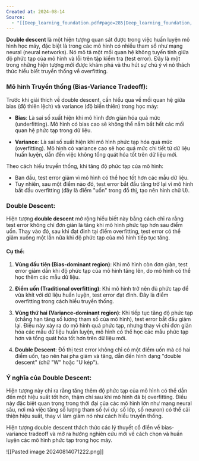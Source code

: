 ```yaml
---
Created at: 2024-08-14
Source:
  - "[[Deep_learning_foundation.pdf#page=285|Deep_learning_foundation, p.268]]"
---
```

**Double descent** là một hiện tượng quan sát được trong việc huấn luyện mô hình học máy, đặc biệt là trong các mô hình có nhiều tham số như mạng neural (neural networks). Nó mô tả một mối quan hệ không tuyến tính giữa độ phức tạp của mô hình và lỗi trên tập kiểm tra (test error). Đây là một trong những hiện tượng mới được khám phá và thu hút sự chú ý vì nó thách thức hiểu biết truyền thống về overfitting.

### Mô hình Truyền thống (Bias-Variance Tradeoff):

Trước khi giải thích về double descent, cần hiểu qua về mối quan hệ giữa bias (độ thiên lệch) và variance (độ biến thiên) trong học máy:

- **Bias**: Là sai số xuất hiện khi mô hình đơn giản hóa quá mức (underfitting). Mô hình có bias cao sẽ không thể nắm bắt hết các mối quan hệ phức tạp trong dữ liệu.
  
- **Variance**: Là sai số xuất hiện khi mô hình phức tạp hóa quá mức (overfitting). Mô hình có variance cao sẽ học quá mức chi tiết từ dữ liệu huấn luyện, dẫn đến việc không tổng quát hóa tốt trên dữ liệu mới.

Theo cách hiểu truyền thống, khi tăng độ phức tạp của mô hình:
- Ban đầu, test error giảm vì mô hình có thể học tốt hơn các mẫu dữ liệu.
- Tuy nhiên, sau một điểm nào đó, test error bắt đầu tăng trở lại vì mô hình bắt đầu overfitting (đây là điểm "uốn" trong đồ thị, tạo nên hình chữ U).

### Double Descent:

Hiện tượng **double descent** mở rộng hiểu biết này bằng cách chỉ ra rằng test error không chỉ đơn giản là tăng khi mô hình phức tạp hơn sau điểm uốn. Thay vào đó, sau khi đạt đỉnh tại điểm overfitting, test error có thể giảm xuống một lần nữa khi độ phức tạp của mô hình tiếp tục tăng.

#### Cụ thể:

1. **Vùng đầu tiên (Bias-dominant region)**: Khi mô hình còn đơn giản, test error giảm dần khi độ phức tạp của mô hình tăng lên, do mô hình có thể học thêm các mẫu dữ liệu.

2. **Điểm uốn (Traditional overfitting)**: Khi mô hình trở nên đủ phức tạp để vừa khít với dữ liệu huấn luyện, test error đạt đỉnh. Đây là điểm overfitting trong cách hiểu truyền thống.

3. **Vùng thứ hai (Variance-dominant region)**: Khi tiếp tục tăng độ phức tạp (chẳng hạn tăng số lượng tham số của mô hình), test error bắt đầu giảm lại. Điều này xảy ra do mô hình quá phức tạp, nhưng thay vì chỉ đơn giản hóa các mẫu dữ liệu huấn luyện, mô hình có thể học các mẫu phức tạp hơn và tổng quát hóa tốt hơn trên dữ liệu mới.

4. **Double Descent**: Đồ thị test error không chỉ có một điểm uốn mà có hai điểm uốn, tạo nên hai pha giảm và tăng, dẫn đến hình dạng "double descent" (chữ "W" hoặc "U kép").

### Ý nghĩa của Double Descent:

Hiện tượng này chỉ ra rằng tăng thêm độ phức tạp của mô hình có thể dẫn đến một hiệu suất tốt hơn, thậm chí sau khi mô hình đã bị overfitting. Điều này đặc biệt quan trọng trong thời đại của các mô hình lớn như mạng neural sâu, nơi mà việc tăng số lượng tham số (ví dụ: số lớp, số neuron) có thể cải thiện hiệu suất, thay vì làm giảm nó như cách hiểu truyền thống.

Hiện tượng double descent thách thức các lý thuyết cổ điển về bias-variance tradeoff và mở ra hướng nghiên cứu mới về cách chọn và huấn luyện các mô hình phức tạp trong học máy.

![[Pasted image 20240814071222.png]]